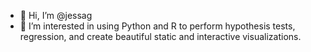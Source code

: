 - 👋 Hi, I’m @jessag
- 👀 I’m interested in using Python and R to perform hypothesis tests, regression, and create beautiful static and interactive visualizations.


<!---
jessag/jessag is a ✨ special ✨ repository because its `README.md` (this file) appears on your GitHub profile.
You can click the Preview link to take a look at your changes.
--->
